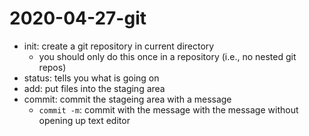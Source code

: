 # 2020-04-27-git

- init: create a git repository in current directory
    - you should only do this once in a repository (i.e., no nested git repos)
- status: tells you what is going on
- add: put files into the staging area
- commit: commit the stageing area with a message
    - `commit -m`: commit with the message with the message without opening up text editor

